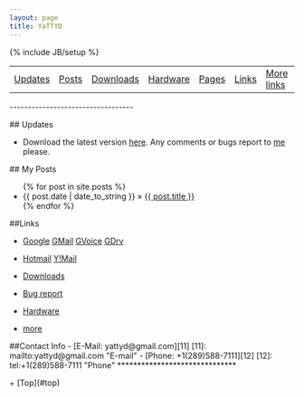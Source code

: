 ```yaml
---
layout: page
title: YaTTYD
---
```

<p id="top"></p>
{% include JB/setup %}
<table width="100%">
    <tr>
        <td><a href="#updates">Updates</a></td>
        <td><a href="#posts">Posts</a></td>
        <td><a href="./Downloads">Downloads</a></td>
        <td><a href="./links/hardware">Hardware</a></td>
        <td><a href="./www">Pages</a></td>
        <td><a href="#links">Links</a></td>
        <td><a href=./links>More links</a></td>
        <td><a href="#contact">Contact</a></td>
    </tr>
</table>
----------------------------------
<p id="updates"></p>
<a name="updates"></a>
## Updates 

- Download the latest version [here](./Downloads/YaTTYD "Downloads"). Any comments or bugs report to [me](mailto:yattyd@gmail.com "E-mail") please.

<p id="posts"></p>
<a name="posts"></a>
## My Posts 


<ul class="posts">
  {% for post in site.posts %}
    <li><span>{{ post.date | date_to_string }}</span> &raquo; <a href="{{ BASE_PATH }}{{ post.url }}">{{ post.title }}</a></li>
  {% endfor %}
</ul>



<p id="links"></p>
<a name="links"></a>
##Links 

- [Google][1] [GMail][101] [GVoice][102] [GDrv][103]
- [Hotmail][201] [Y!Mail][202]
- [Downloads][4]
- [Bug report][5]
- [Hardware][7]
- [more][6]


  [7]: ./links/hardware         "hardware links"
  [1]: http://google.com/         "Google"
  [101]: https://gmail.google.com/         "GMail"
  [102]: https://www.google.com/voice         "GVoice"
  [103]: https://accounts.google.com/ServiceLogin?service=writely&passive=true&nui=1&continue=https%3A%2F%2Fdocs.google.com%2F&followup=https%3A%2F%2Fdocs.google.com%2F&ltmpl=homepage&rm=false    "GDrive"
  [201]: http://www.hotmail.com/  "HotMail"
  [202]: https://mail.yahoo.com  "YahooMail"
  [4]: ./Downloads                "Downloads"
  [5]: mailto:yattyd@gmail.com    "E-mail"
  [6]: ./links "more links"

<p id="contact"></p>
<a name="contact"></a>
##Contact Info   
- [E-Mail: yattyd@gmail.com][11]
  [11]: mailto:yattyd@gmail.com    "E-mail"
- [Phone: +1(289)588-7111][12]
  [12]: tel:+1(289)588-7111        "Phone"
******************************
<!-- BEGIN: Powered by Supercounters.com -->
<script type="text/javascript" src="http://widget.supercounters.com/texthit.js"></script>
<script type="text/javascript">var sc_texthit_var = sc_texthit_var || [];sc_text_hit(548097,"","000000");</script>
<!-- END: Powered by Supercounters.com -->
<!-- END: Powered by Supercounters.com -->
<p id="bottom"></p>
+ [Top](#top)
